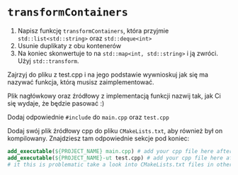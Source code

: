 # `transformContainers`

1. Napisz funkcję `transformContainers`, która przyjmie `std::list<std::string>` oraz `std::deque<int>`
2. Usunie duplikaty z obu kontenerów
3. Na koniec skonwertuje to na `std::map<int, std::string>` i ją zwróci. Użyj `std::transform`.

Zajrzyj do pliku z test.cpp i na jego podstawie wywnioskuj jak się ma nazywać funkcja, którą musisz zaimplementować.

Plik nagłówkowy oraz źródłowy z implementacją funkcji nazwij tak, jak Ci się wydaje, że będzie pasować :)

Dodaj odpowiednie `#include` do `main.cpp` oraz `test.cpp`

Dodaj swój plik źródłowy cpp do pliku `CMakeLists.txt`, aby również był on kompilowany. Znajdziesz tam odpowiednie sekcje pod koniec:

```cmake
add_executable(${PROJECT_NAME} main.cpp) # add your cpp file here after main.cpp
add_executable(${PROJECT_NAME}-ut test.cpp) # add your cpp file here after main.cpp
# it this is problematic take a look into CMakeLists.txt files in other exercises
```
